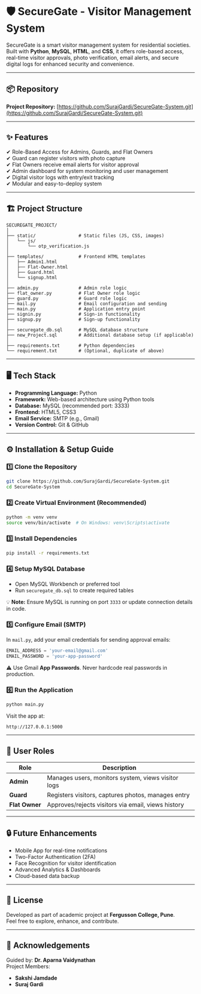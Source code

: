 
# 🛡️ SecureGate - Visitor Management System

SecureGate is a smart visitor management system for residential societies. Built with **Python**, **MySQL**, **HTML**, and **CSS**, it offers role-based access, real-time visitor approvals, photo verification, email alerts, and secure digital logs for enhanced security and convenience.

---

## 📦 Repository

**Project Repository:** [https://github.com/SurajGardi/SecureGate-System.git](https://github.com/SurajGardi/SecureGate-System.git)

---

## ✨ Features

✔ Role-Based Access for Admins, Guards, and Flat Owners  
✔ Guard can register visitors with photo capture  
✔ Flat Owners receive email alerts for visitor approval  
✔ Admin dashboard for system monitoring and user management  
✔ Digital visitor logs with entry/exit tracking  
✔ Modular and easy-to-deploy system  

---

## 🏗️ Project Structure

```
SECUREGATE_PROJECT/
│
├── static/                # Static files (JS, CSS, images)
│   └── js/
│       └── otp_verification.js
│
├── templates/             # Frontend HTML templates
│   ├── Admin1.html
│   ├── Flat-Owner.html
│   ├── Guard.html
│   └── signup.html
│
├── admin.py               # Admin role logic
├── flat_owner.py          # Flat Owner role logic
├── guard.py               # Guard role logic
├── mail.py                # Email configuration and sending
├── main.py                # Application entry point
├── signin.py              # Sign-in functionality
├── signup.py              # Sign-up functionality
│
├── securegate_db.sql      # MySQL database structure
├── new_Project.sql        # Additional database setup (if applicable)
│
├── requirements.txt       # Python dependencies
└── requirement.txt        # (Optional, duplicate of above)
```

---

## 🖥️ Tech Stack

- **Programming Language:** Python  
- **Framework:** Web-based architecture using Python tools  
- **Database:** MySQL (recommended port: 3333)  
- **Frontend:** HTML5, CSS3  
- **Email Service:** SMTP (e.g., Gmail)  
- **Version Control:** Git & GitHub  

---

## ⚙️ Installation & Setup Guide

### 1️⃣ Clone the Repository

```bash
git clone https://github.com/SurajGardi/SecureGate-System.git
cd SecureGate-System
```

### 2️⃣ Create Virtual Environment (Recommended)

```bash
python -m venv venv
source venv/bin/activate  # On Windows: venv\Scripts\activate
```

### 3️⃣ Install Dependencies

```bash
pip install -r requirements.txt
```

### 4️⃣ Setup MySQL Database

- Open MySQL Workbench or preferred tool  
- Run `securegate_db.sql` to create required tables  

💡 **Note:** Ensure MySQL is running on port `3333` or update connection details in code.

### 5️⃣ Configure Email (SMTP)

In `mail.py`, add your email credentials for sending approval emails:

```python
EMAIL_ADDRESS = 'your-email@gmail.com'
EMAIL_PASSWORD = 'your-app-password'
```

⚠️ Use Gmail **App Passwords**. Never hardcode real passwords in production.

### 6️⃣ Run the Application

```bash
python main.py
```

Visit the app at:  
```
http://127.0.0.1:5000
```

---

## 👥 User Roles

| Role         | Description                                           |
|--------------|-------------------------------------------------------|
| **Admin**    | Manages users, monitors system, views visitor logs    |
| **Guard**    | Registers visitors, captures photos, manages entry    |
| **Flat Owner** | Approves/rejects visitors via email, views history |

---

## 🔒 Future Enhancements

- Mobile App for real-time notifications  
- Two-Factor Authentication (2FA)  
- Face Recognition for visitor identification  
- Advanced Analytics & Dashboards  
- Cloud-based data backup  

---

## 📄 License

Developed as part of academic project at **Fergusson College, Pune**.  
Feel free to explore, enhance, and contribute.

---

## 🙌 Acknowledgements

Guided by: **Dr. Aparna Vaidynathan**  
Project Members:  
- **Sakshi Jamdade**  
- **Suraj Gardi**  
